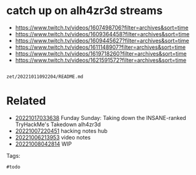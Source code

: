 # catch up on alh4zr3d streams

- https://www.twitch.tv/videos/1607498706?filter=archives&sort=time
- https://www.twitch.tv/videos/1609364458?filter=archives&sort=time
- https://www.twitch.tv/videos/1609445627?filter=archives&sort=time
- https://www.twitch.tv/videos/1611148907?filter=archives&sort=time
- https://www.twitch.tv/videos/1619718260?filter=archives&sort=time
- https://www.twitch.tv/videos/1621591572?filter=archives&sort=time

```
```

` zet/20221011092204/README.md `

# Related

- [20221017033638](/zet/20221017033638/README.md) Funday Sunday: Taking down the INSANE-ranked TryHackMe's Takedown alh4zr3d
- [20221007220451](/zet/20221007220451/README.md) hacking notes hub
- [20221006213953](/zet/20221006213953/README.md) video notes
- [20221008042814](/zet/20221008042814/README.md) WIP

Tags:

    #todo
